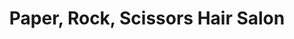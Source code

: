 ---
title: "Paper, Rock, Scissors Hair Salon"
url: /morganton/paper-rock-scissors-hair-salon/
shop: Kosmetik
---